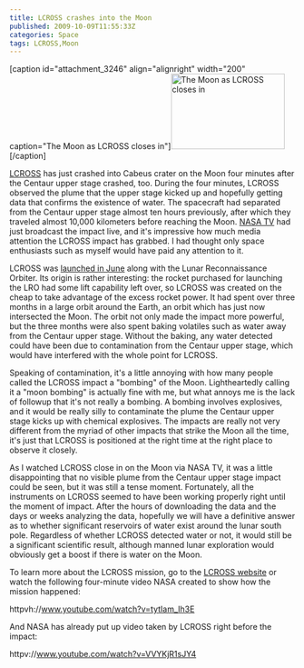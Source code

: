 ```yaml
---
title: LCROSS crashes into the Moon
published: 2009-10-09T11:55:33Z
categories: Space
tags: LCROSS,Moon
---
```


[caption id="attachment_3246" align="alignright" width="200" caption="The Moon as LCROSS closes in"]<img src="http://blog.chungyc.org/wp-content/uploads/2009/10/closing-in-200x133.jpg" alt="The Moon as LCROSS closes in" title="The Moon as LCROSS closes in" width="200" height="133" class="size-medium wp-image-3246" />[/caption]

<a href="http://www.nasa.gov/mission_pages/LCROSS/main/index.html">LCROSS</a> has just crashed into Cabeus crater on the Moon four minutes after the Centaur upper stage crashed, too.  During the four minutes, LCROSS observed the plume that the upper stage kicked up and hopefully getting data that confirms the existence of water.  The spacecraft had separated from the Centaur upper stage almost ten hours previously, after which they traveled almost 10,000 kilometers before reaching the Moon.  <a href="http://www.nasa.gov/multimedia/nasatv/index.html">NASA TV</a> had just broadcast the impact live, and it's impressive how much media attention the LCROSS impact has grabbed.  I had thought only space enthusiasts such as myself would have paid any attention to it.

<!--more-->

LCROSS was <a href="http://blog.chungyc.org/2009/06/lrolcross-launched/">launched in June</a> along with the Lunar Reconnaissance Orbiter.  Its origin is rather interesting: the rocket purchased for launching the LRO had some lift capability left over, so LCROSS was created on the cheap to take advantage of the excess rocket power.  It had spent over three months in a large orbit around the Earth, an orbit which has just now intersected the Moon.  The orbit not only made the impact more powerful, but the three months were also spent baking volatiles such as water away from the Centaur upper stage.  Without the baking, any water detected could have been due to contamination from the Centaur upper stage, which would have interfered with the whole point for LCROSS.

Speaking of contamination, it's a little annoying with how many people called the LCROSS impact a "bombing" of the Moon.  Lightheartedly calling it a "moon bombing" is actually fine with me, but what annoys me is the lack of followup that it's not really a bombing.  A bombing involves explosives, and it would be really silly to contaminate the plume the Centaur upper stage kicks up with chemical explosives.  The impacts are really not very different from the myriad of other impacts that strike the Moon all the time, it's just that LCROSS is positioned at the right time at the right place to observe it closely.

As I watched LCROSS close in on the Moon via NASA TV, it was a little disappointing that no visible plume from the Centaur upper stage impact could be seen, but it was still a tense moment.  Fortunately, all the instruments on LCROSS seemed to have been working properly right until the moment of impact.  After the hours of downloading the data and the days or weeks analyzing the data, hopefully we will have a definitive answer as to whether significant reservoirs of water exist around the lunar south pole.  Regardless of whether LCROSS detected water or not, it would still be a significant scientific result, although manned lunar exploration would obviously get a boost if there is water on the Moon.

To learn more about the LCROSS mission, go to the <a href="http://lcross.arc.nasa.gov/">LCROSS website</a> or watch the following four-minute video NASA created to show how the mission happened:

httpvh://www.youtube.com/watch?v=tytIam_Ih3E

And NASA has already put up video taken by LCROSS right before the impact:

httpv://www.youtube.com/watch?v=VVYKjR1sJY4


